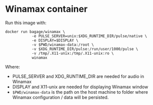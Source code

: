# Winamax container

Run this image with:

```
docker run bagage/winamax \
            -e PULSE_SERVER=unix:$XDG_RUNTIME_DIR/pulse/native \
            -e DISPLAY=$DISPLAY \
            -v $PWD/winamax-data:/root \
            -v $XDG_RUNTIME_DIR/pulse:/run/user/1000/pulse \
            -v /tmp/.X11-unix:/tmp/.X11-unix:ro \
            winamax
```

Where:

- PULSE_SERVER and XDG_RUNTIME_DIR are needed for audio in Winamax
- DISPLAY and X11-unix are needed for displaying Winamax window
- `$PWD/winamax-data` is the path on the host machine to folder where Winamax configuration / data will be persisted.